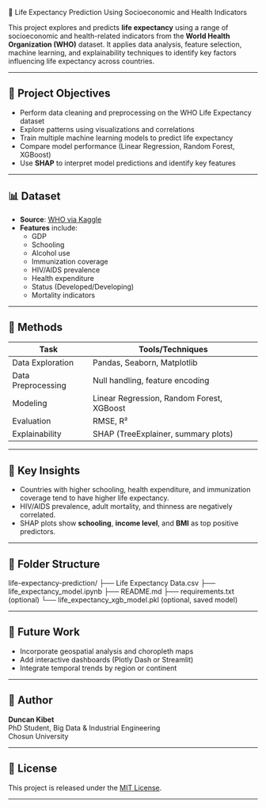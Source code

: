  📘 Life Expectancy Prediction Using Socioeconomic and Health Indicators

This project explores and predicts **life expectancy** using a range of socioeconomic and health-related indicators from the **World Health Organization (WHO)** dataset. It applies data analysis, feature selection, machine learning, and explainability techniques to identify key factors influencing life expectancy across countries.

---

## 📌 Project Objectives

- Perform data cleaning and preprocessing on the WHO Life Expectancy dataset
- Explore patterns using visualizations and correlations
- Train multiple machine learning models to predict life expectancy
- Compare model performance (Linear Regression, Random Forest, XGBoost)
- Use **SHAP** to interpret model predictions and identify key features

---

## 📊 Dataset

- **Source**: [WHO via Kaggle](https://www.kaggle.com/datasets/kumarajarshi/life-expectancy-who)
- **Features** include:
  - GDP
  - Schooling
  - Alcohol use
  - Immunization coverage
  - HIV/AIDS prevalence
  - Health expenditure
  - Status (Developed/Developing)
  - Mortality indicators

---

## 🧪 Methods

| Task                     | Tools/Techniques                          |
|--------------------------|-------------------------------------------|
| Data Exploration         | Pandas, Seaborn, Matplotlib               |
| Data Preprocessing       | Null handling, feature encoding           |
| Modeling                 | Linear Regression, Random Forest, XGBoost|
| Evaluation               | RMSE, R²                                  |
| Explainability           | SHAP (TreeExplainer, summary plots)       |

---

## 🔬 Key Insights

- Countries with higher schooling, health expenditure, and immunization coverage tend to have higher life expectancy.
- HIV/AIDS prevalence, adult mortality, and thinness are negatively correlated.
- SHAP plots show **schooling**, **income level**, and **BMI** as top positive predictors.

---

## 📁 Folder Structure
life-expectancy-prediction/ ├── Life Expectancy Data.csv ├── life_expectancy_model.ipynb ├── README.md ├── requirements.txt (optional) └── life_expectancy_xgb_model.pkl (optional, saved model)


---

## 🧠 Future Work

- Incorporate geospatial analysis and choropleth maps
- Add interactive dashboards (Plotly Dash or Streamlit)
- Integrate temporal trends by region or continent

---

## 👤 Author

**Duncan Kibet**  
PhD Student, Big Data & Industrial Engineering  
Chosun University

---

## 📜 License

This project is released under the [MIT License](LICENSE).

---



